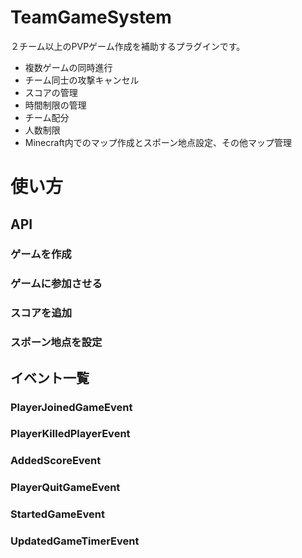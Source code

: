 # TeamGameSystem
２チーム以上のPVPゲーム作成を補助するプラグインです。
- 複数ゲームの同時進行
- チーム同士の攻撃キャンセル
- スコアの管理
- 時間制限の管理
- チーム配分
- 人数制限
- Minecraft内でのマップ作成とスポーン地点設定、その他マップ管理

# 使い方

## API

### ゲームを作成

### ゲームに参加させる

### スコアを追加

### スポーン地点を設定

## イベント一覧

### PlayerJoinedGameEvent

### PlayerKilledPlayerEvent

### AddedScoreEvent

### PlayerQuitGameEvent

### StartedGameEvent

### UpdatedGameTimerEvent
